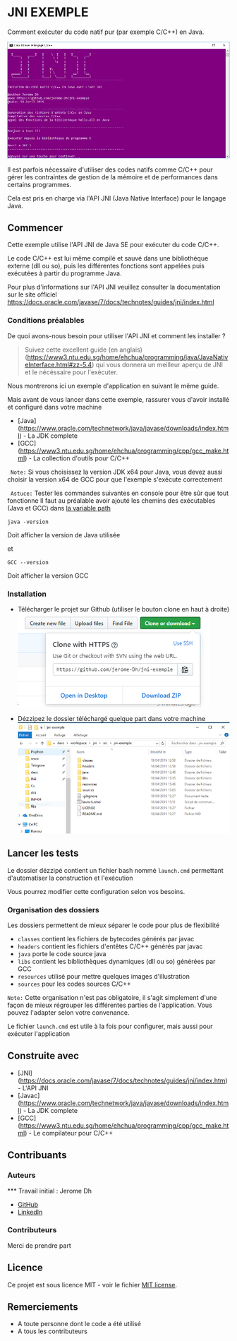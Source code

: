 # JNI EXEMPLE

Comment exécuter du code natif pur (par exemple C/C++) en Java.

![Launch](https://github.com/jerome-Dh/jni-exemple/blob/master/resources/launch.png)

Il est parfois nécessaire d'utiliser des codes natifs comme C/C++ pour gérer les contraintes de gestion de la mémoire et de performances dans certains programmes. 

Cela est pris en charge via l'API JNI (Java Native Interface) pour le langage Java.

## Commencer

Cette exemple utilise l'API JNI de Java SE pour exécuter du code C/C++.

Le code C/C++ est lui même compilé et sauvé dans une bibliothèque externe (dll ou so), puis les différentes fonctions sont appelées puis exécutées à partir du programme Java.

Pour plus d'informations sur l'API JNI veuillez consulter la documentation sur le site officiel https://docs.oracle.com/javase/7/docs/technotes/guides/jni/index.html

### Conditions préalables

De quoi avons-nous besoin pour utiliser l'API JNI et comment les installer ?

> Suivez cette excellent guide (en anglais) (https://www3.ntu.edu.sg/home/ehchua/programming/java/JavaNativeInterface.html#zz-5.4) qui vous donnera un meilleur aperçu de JNI et le nécéssaire pour l'exécuter. 

Nous montrerons ici un exemple d'application en suivant le même guide.

Mais avant de vous lancer dans cette exemple, rassurer vous d'avoir installé et configuré dans votre machine 
* [Java] (https://www.oracle.com/technetwork/java/javase/downloads/index.html) - La JDK complete
* [GCC] (https://www3.ntu.edu.sg/home/ehchua/programming/cpp/gcc_make.html) - La collection d'outils pour C/C++

`` Note:`` Si vous choisissez la version JDK x64 pour Java, vous devez aussi choisir la version x64 de GCC pour que l'exemple s'exécute correctement

`` Astuce:`` Tester les commandes suivantes en console pour être sûr que tout fonctionne
Il faut au préalable avoir ajouté les chemins des exécutables (Java et GCC) dans [la variable path](https://www.java.com/fr/download/help/path.xml)

```
java -version
```
 Doit afficher la version de Java utilisée
 
et

```
GCC --version
```
Doit afficher la version GCC

### Installation

- Télécharger le projet sur Github (utiliser le bouton clone en haut à droite)
![download](https://github.com/jerome-Dh/jni-exemple/blob/master/resources/download.png)

- Dézzipez le dossier téléchargé quelque part dans votre machine
![Structure](https://github.com/jerome-Dh/jni-exemple/blob/master/resources/structure.png)

## Lancer les tests

Le dossier dézzipé contient un fichier bash nommé ``launch.cmd`` permettant d'automatiser la construction et l'exécution

Vous pourrez modifier cette configuration selon vos besoins.


### Organisation des dossiers
 
 Les dossiers permettent de mieux séparer le code pour plus de flexibilité
 
- `` classes `` contient les fichiers de bytecodes générés par javac
- `` headers `` contient les fichiers d'entêtes C/C++ générés par javac
- `` java `` porte le code source java
- `` libs `` contient les bibliothèques dynamiques (dll ou so) générées par GCC
- `` resources `` utilisé pour mettre quelques images d'illustration
- `` sources `` pour les codes sources C/C++

`` Note: `` Cette organisation n'est pas obligatoire, il s'agit simplement d'une façon de mieux régrouper les différentes parties de l'application. Vous pouvez l'adapter selon votre convenance.

Le fichier `` launch.cmd `` est utile à la fois pour configurer, mais aussi pour exécuter l'application


## Construite avec

* [JNI] (https://docs.oracle.com/javase/7/docs/technotes/guides/jni/index.htm) - L'API JNI
* [Javac] (https://www.oracle.com/technetwork/java/javase/downloads/index.html) - La JDK complete
* [GCC] (https://www3.ntu.edu.sg/home/ehchua/programming/cpp/gcc_make.html) - Le compilateur pour C/C++


## Contribuants

### Auteurs

*** Travail initial : Jerome Dh
- [GitHub](https://github.com/jerome-Dh)
- [LinkedIn](https://www.linkedin.com/in/jerome-dh)

### Contributeurs
Merci de prendre part

## Licence

Ce projet est sous licence MIT - voir le fichier [MIT license](https://opensource.org/licenses/MIT).

## Remerciements

* A toute personne dont le code a été utilisé
* A tous les contributeurs

